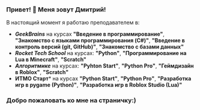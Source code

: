 ### Привет! 👋 Меня зовут Дмитрий!
В настоящий момент я работаю преподавателем в:    
 - ***GeekBrains***  на курсах **"Введение в программирование"**, **"Знакомство с языками программирования (C#)"**, **"Введение в контроль версий (git, GitHub)"**, **"Знакомство с базами данных"**
 - ***Rocket Tech School*** на курсах: **"Python"**, **"Программирование на Lua в Minecraft"**, **"Scratch"**
 - ***Алгоритмике*** на курсах: **"Pyhton Start"**, **"Python Pro"**, **"Геймдизайн в Roblox"**, **"Scratch"**
 - **ИТМО Старт*** на курсах **"Python Start"**, **"Python Pro"**, **"Разработка игр в pygame (Python)"**,  **"Разработка игр в Roblox Studio (Lua)"**
### Добро пожаловать ко мне на страничку:)   

